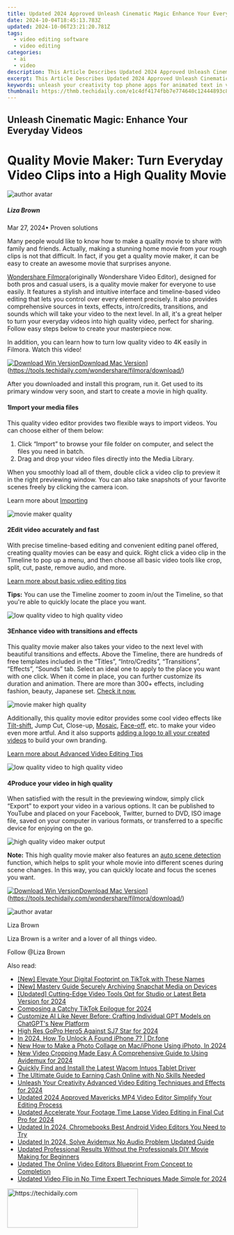 ```yaml
---
title: Updated 2024 Approved Unleash Cinematic Magic Enhance Your Everyday Videos
date: 2024-10-04T18:45:13.783Z
updated: 2024-10-06T23:21:20.781Z
tags: 
  - video editing software
  - video editing
categories: 
  - ai
  - video
description: This Article Describes Updated 2024 Approved Unleash Cinematic Magic Enhance Your Everyday Videos
excerpt: This Article Describes Updated 2024 Approved Unleash Cinematic Magic Enhance Your Everyday Videos
keywords: unleash your creativity top phone apps for animated text in videos,pro grade video editor unleash the potential of your everyday videos,unleash cinematic magic enhance your everyday videos,dvd magic transforming your home videos into cinematic masterpieces,unleash your creativity 10 top rated android movie maker apps,movie magic at your fingertips effortless video enhancement,unleash your creativity top video animation apps for mobile devices 2024
thumbnail: https://thmb.techidaily.com/e1c4df4174fbb7e774640c12444893c833b651d1c12bd8c02f2b01f747786c25.jpg
---
```


## Unleash Cinematic Magic: Enhance Your Everyday Videos

# Quality Movie Maker: Turn Everyday Video Clips into a High Quality Movie

![author avatar](https://lh5.googleusercontent.com/-AIMmjowaFs4/AAAAAAAAAAI/AAAAAAAAABc/Y5UmwDaI7HU/s250-c-k/photo.jpg)

##### Liza Brown

 Mar 27, 2024• Proven solutions

Many people would like to know how to make a quality movie to share with family and friends. Actually, making a stunning home movie from your rough clips is not that difficult. In fact, if you get a quality movie maker, it can be easy to create an awesome movie that surprises anyone.

[Wondershare Filmora](https://tools.techidaily.com/wondershare/filmora/download/)(originally Wondershare Video Editor), designed for both pros and casual users, is a quality movie maker for everyone to use easily. It features a stylish and intuitive interface and timeline-based video editing that lets you control over every element precisely. It also provides comprehensive sources in texts, effects, intro/credits, transitions, and sounds which will take your video to the next level. In all, it's a great helper to turn your everyday videos into high quality video, perfect for sharing. Follow easy steps below to create your masterpiece now.

In addition, you can learn how to turn low quality video to 4K easily in Filmora. Watch this video!

[![Download Win Version](https://images.wondershare.com/filmora/guide/download-btn-win.jpg)](https://tools.techidaily.com/wondershare/filmora/download/)[Download Mac Version](https://images.wondershare.com/filmora/guide/download-btn-mac.jpg)](https://tools.techidaily.com/wondershare/filmora/download/)

After you downloaded and install this program, run it. Get used to its primary window very soon, and start to create a movie in high quality.

#### 1Import your media files

This quality video editor provides two flexible ways to import videos. You can choose either of them below:

1) Click “Import” to browse your file folder on computer, and select the files you need in batch.  
2) Drag and drop your video files directly into the Media Library.

When you smoothly load all of them, double click a video clip to preview it in the right previewing window. You can also take snapshots of your favorite scenes freely by clicking the camera icon.

Learn more about [Importing](https://tools.techidaily.com/wondershare/filmora/download/)

![movie maker quality](https://images.wondershare.com/images/multimedia/video-editor/video-editor-main-interface.jpg)

#### 2Edit video accurately and fast

With precise timeline-based editing and convenient editing panel offered, creating quality movies can be easy and quick. Right click a video clip in the Timeline to pop up a menu, and then choose all basic video tools like crop, split, cut, paste, remove audio, and more.

[Learn more about basic vdieo editing tips](https://tools.techidaily.com/wondershare/filmora/download/)

**Tips:** You can use the Timeline zoomer to zoom in/out the Timeline, so that you're able to quickly locate the place you want.

![low quality video to high quality video](https://images.wondershare.com/images/multimedia/video-editor/detach-audio.jpg)

#### 3Enhance video with transitions and effects

This quality movie maker also takes your video to the next level with beautiful transitions and effects. Above the Timeline, there are hundreds of free templates included in the “Titles”, “Intro/Credits”, “Transitions”, “Effects”, “Sounds” tab. Select an ideal one to apply to the place you want with one click. When it come in place, you can further customize its duration and animation. There are more than 300+ effects, including fashion, beauty, Japanese set. [Check it now.](https://tools.techidaily.com/wondershare/filmora/download/)

![movie maker high quality](https://images.wondershare.com/images/multimedia/video-editor/video-editor-title-effect-intro.jpg)

Additionally, this quality movie editor provides some cool video effects like [Tilt-shift](../../video-editing-tips/tilt-shift-video.html), Jump Cut, Close-up, [Mosaic](../../video-editing-tips/mosaic-maker.html), [Face-off](../../video-editing-tips/change-face.html), etc. to make your video even more artful. And it also supports [adding a logo to all your created videos](../../video-editing-tips/add-logo-to-video.html) to build your own branding.

[Learn more about Advanced Video Editing Tips](https://tools.techidaily.com/wondershare/filmora/download/)

![low quality video to high quality video](https://images.wondershare.com/images/multimedia/video-editor/face-off.jpg)

#### 4Produce your video in high quality

When satisfied with the result in the previewing window, simply click “Export” to export your video in a various options. It can be published to YouTube and placed on your Facebook, Twitter, burned to DVD, ISO image file, saved on your computer in various formats, or transferred to a specific device for enjoying on the go.

![high quality video maker output](https://images.wondershare.com/filmora/article-images/export-output.jpg)

**Note:** This high quality movie maker also features an [auto scene detection](../../video-editing-tips/scene-detection.html) function, which helps to split your whole movie into different scenes during scene changes. In this way, you can quickly locate and focus the scenes you want.

[![Download Win Version](https://images.wondershare.com/filmora/guide/download-btn-win.jpg)](https://tools.techidaily.com/wondershare/filmora/download/)[Download Mac Version](https://images.wondershare.com/filmora/guide/download-btn-mac.jpg)](https://tools.techidaily.com/wondershare/filmora/download/)

![author avatar](https://lh5.googleusercontent.com/-AIMmjowaFs4/AAAAAAAAAAI/AAAAAAAAABc/Y5UmwDaI7HU/s250-c-k/photo.jpg)

Liza Brown

Liza Brown is a writer and a lover of all things video.

Follow @Liza Brown

<ins class="adsbygoogle"
      style="display:block"
      data-ad-client="ca-pub-7571918770474297"
      data-ad-slot="8358498916"
      data-ad-format="auto"
      data-full-width-responsive="true"></ins>

<span class="atpl-alsoreadstyle">Also read:</span>
<div><ul>
<li><a href="https://tiktok-videos.techidaily.com/new-elevate-your-digital-footprint-on-tiktok-with-these-names/"><u>[New] Elevate Your Digital Footprint on TikTok with These Names</u></a></li>
<li><a href="https://snapchat-videos.techidaily.com/new-mastery-guide-securely-archiving-snapchat-media-on-devices/"><u>[New] Mastery Guide Securely Archiving Snapchat Media on Devices</u></a></li>
<li><a href="https://youtube-webster.techidaily.com/ed-cutting-edge-video-tools-opt-for-studio-or-latest-beta-version-for-2024/"><u>[Updated] Cutting-Edge Video Tools Opt for Studio or Latest Beta Version for 2024</u></a></li>
<li><a href="https://tiktok-video-recordings.techidaily.com/composing-a-catchy-tiktok-epilogue-for-2024/"><u>Composing a Catchy TikTok Epilogue for 2024</u></a></li>
<li><a href="https://tech-haven.techidaily.com/customize-ai-like-never-before-crafting-individual-gpt-models-on-chatgpts-new-platform/"><u>Customize AI Like Never Before: Crafting Individual GPT Models on ChatGPT's New Platform</u></a></li>
<li><a href="https://fox-http.techidaily.com/high-res-gopro-hero5-against-sj7-star-for-2024/"><u>High Res GoPro Hero5 Against SJ7 Star for 2024</u></a></li>
<li><a href="https://iphone-unlock.techidaily.com/in-2024-how-to-unlock-a-found-iphone-7-drfone-by-drfone-ios/"><u>In 2024, How To Unlock A Found iPhone 7? | Dr.fone</u></a></li>
<li><a href="https://meme-emoji.techidaily.com/new-how-to-make-a-photo-collage-on-maciphone-using-iphoto-in-2024/"><u>New How to Make a Photo Collage on Mac/iPhone Using iPhoto, In 2024</u></a></li>
<li><a href="https://smart-video-editing.techidaily.com/new-video-cropping-made-easy-a-comprehensive-guide-to-using-avidemux-for-2024/"><u>New Video Cropping Made Easy A Comprehensive Guide to Using Avidemux for 2024</u></a></li>
<li><a href="https://win-amazing.techidaily.com/1722958641445-quickly-find-and-install-the-latest-wacom-intuos-tablet-driver/"><u>Quickly Find and Install the Latest Wacom Intuos Tablet Driver</u></a></li>
<li><a href="https://extra-hints.techidaily.com/the-ultimate-guide-to-earning-cash-online-with-no-skills-needed/"><u>The Ultimate Guide to Earning Cash Online with No Skills Needed</u></a></li>
<li><a href="https://smart-video-editing.techidaily.com/unleash-your-creativity-advanced-video-editing-techniques-and-effects-for-2024/"><u>Unleash Your Creativity Advanced Video Editing Techniques and Effects for 2024</u></a></li>
<li><a href="https://smart-video-editing.techidaily.com/updated-2024-approved-mavericks-mp4-video-editor-simplify-your-editing-process/"><u>Updated 2024 Approved Mavericks MP4 Video Editor Simplify Your Editing Process</u></a></li>
<li><a href="https://smart-video-editing.techidaily.com/updated-accelerate-your-footage-time-lapse-video-editing-in-final-cut-pro-for-2024/"><u>Updated Accelerate Your Footage Time Lapse Video Editing in Final Cut Pro for 2024</u></a></li>
<li><a href="https://smart-video-editing.techidaily.com/updated-in-2024-chromebooks-best-android-video-editors-you-need-to-try/"><u>Updated In 2024, Chromebooks Best Android Video Editors You Need to Try</u></a></li>
<li><a href="https://smart-video-editing.techidaily.com/updated-in-2024-solve-avidemux-no-audio-problem-updated-guide/"><u>Updated In 2024, Solve Avidemux No Audio Problem Updated Guide</u></a></li>
<li><a href="https://smart-video-editing.techidaily.com/updated-professional-results-without-the-professionals-diy-movie-making-for-beginners/"><u>Updated Professional Results Without the Professionals DIY Movie Making for Beginners</u></a></li>
<li><a href="https://smart-video-editing.techidaily.com/updated-the-online-video-editors-blueprint-from-concept-to-completion/"><u>Updated The Online Video Editors Blueprint From Concept to Completion</u></a></li>
<li><a href="https://smart-video-editing.techidaily.com/updated-video-flip-in-no-time-expert-techniques-made-simple-for-2024/"><u>Updated Video Flip in No Time Expert Techniques Made Simple for 2024</u></a></li>
</ul></div>

<!-- affiliate ads begin -->
<a href="https://aligracehair.sjv.io/c/5597632/1934254/19272" target="_top" id="1934254">
  <img src="//a.impactradius-go.com/display-ad/19272-1934254" border="0" alt="https://techidaily.com" width="300" height="90"/>
</a>
<img height="0" width="0" src="https://aligracehair.sjv.io/i/5597632/1934254/19272" style="position:absolute;visibility:hidden;" border="0" />
<!-- affiliate ads end -->

